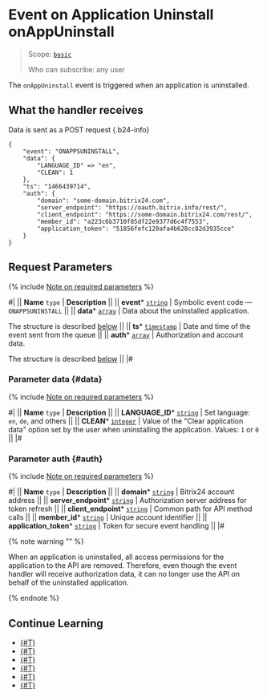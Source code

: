 # Event on Application Uninstall onAppUninstall

> Scope: [`basic`](../../scopes/permissions.md)
>
> Who can subscribe: any user

The `onAppUninstall` event is triggered when an application is uninstalled.

## What the handler receives

Data is sent as a POST request {.b24-info}

```
{
    "event": "ONAPPSUNINSTALL",
    "data": {
        "LANGUAGE_ID" => "en",
        "CLEAN": 1
    },
    "ts": "1466439714",
    "auth": {
        "domain": "some-domain.bitrix24.com",
        "server_endpoint": "https://oauth.bitrix.info/rest/", 
        "client_endpoint": "https://some-domain.bitrix24.com/rest/", 
        "member_id": "a223c6b3710f85df22e9377d6c4f7553",
        "application_token": "51856fefc120afa4b628cc82d3935cce"
    }
}
```

## Request Parameters

{% include [Note on required parameters](../../../_includes/required.md) %}

#|
|| **Name**
`type` | **Description** ||
|| **event***
[`string`](../../data-types.md) | Symbolic event code — `ONAPPSUNINSTALL` ||
|| **data***
[`array`](../../data-types.md) | Data about the uninstalled application.

The structure is described [below](#data) ||
|| **ts***
[`timestamp`](../../data-types.md) | Date and time of the event sent from the queue ||
|| **auth***
[`array`](../../data-types.md) | Authorization and account data.

The structure is described [below](#auth) ||
|#

### Parameter data {#data}

{% include [Note on required parameters](../../../_includes/required.md) %}

#|
|| **Name**
`type` | **Description** ||
|| **LANGUAGE_ID***
[`string`](../../data-types.md) | Set language: `en`, `de`, and others ||
|| **CLEAN***
[`integer`](../../data-types.md) | Value of the "Clear application data" option set by the user when uninstalling the application. Values: `1` or `0` ||
|#

### Parameter auth {#auth}

{% include [Note on required parameters](../../../_includes/required.md) %}

#|
|| **Name**
`type` | **Description** ||
|| **domain***
[`string`](../../data-types.md) | Bitrix24 account address ||
|| **server_endpoint***
[`string`](../../data-types.md) | Authorization server address for token refresh ||
|| **client_endpoint***
[`string`](../../data-types.md) | Common path for API method calls ||
|| **member_id***
[`string`](../../data-types.md) | Unique account identifier ||
|| **application_token***
[`string`](../../data-types.md) | Token for secure event handling ||
|#

{% note warning "" %}

When an application is uninstalled, all access permissions for the application to the API are removed. Therefore, even though the event handler will receive authorization data, it can no longer use the API on behalf of the uninstalled application.

{% endnote %}

## Continue Learning

- [{#T}](../../events/index.md)
- [{#T}](../../events/event-bind.md)
- [{#T}](./on-app-install.md)
- [{#T}](./on-app-payment.md)
- [{#T}](./on-app-method-confirm.md)
- [{#T}](./on-user-add.md)
